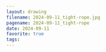 ```yaml
---
layout: drawing
filename: 2024-09-11_tight-rope.jpg
pagename: 2024-09-11_tight-rope
date: 2024-09-11
favorite: true
tags:
---
```


